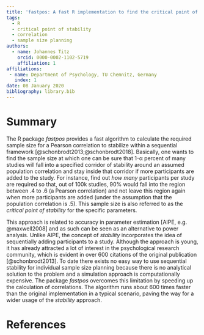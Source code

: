```yaml
---
title: 'fastpos: A fast R implementation to find the critical point of stability for a correlation'
tags:
  - R
  - critical point of stability
  - correlation
  - sample size planning
authors:
  - name: Johannes Titz
    orcid: 0000-0002-1102-5719
    affiliation: 1
affiliations:
 - name: Department of Psychology, TU Chemnitz, Germany
   index: 1
date: 08 January 2020
bibliography: library.bib
---
```


# Summary
The R package *fastpos* provides a fast algorithm to calculate the required sample size for a Pearson correlation to stabilize within a sequential framework [@schonbrodt2013;@schonbrodt2018]. Basically, one wants to find the sample size at which one can be sure that 1-α percent of many studies will fall into a specified corridor of stability around an assumed population correlation and stay inside that corridor if more participants are added to the study. For instance, find out *how many* participants per study are required so that, out of 100k studies, 90% would fall into the region between .4 to .6 (a Pearson correlation) and not leave this region again when more participants are added (under the assumption that the population correlation is .5). This sample size is also referred to as the *critical point of stability* for the specific parameters.

This approach is related to accuracy in parameter estimation [AIPE, e.g. @maxwell2008] and as such can be seen as an alternative to power analysis. Unlike AIPE, the concept of *stability* incorporates the idea of sequentially adding participants to a study. Although the approach is young, it has already attracted a lot of interest in the psychological research community, which is evident in over 600 citations of the original publication [@schonbrodt2013]. To date there exists no easy way to use sequential stability for individual sample size planning because there is no analytical solution to the problem and a simulation approach is computationally expensive. The package *fastpos* overcomes this limitation by speeding up the calculation of correlations. The algorithm runs about 600 times faster than the original implementation in a typical scenario, paving the way for a wider usage of the *stability* approach.

# References
